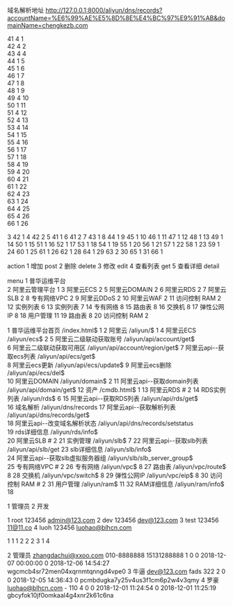 


域名解析地址
http://127.0.0.1:8000/aliyun/dns/records?accountName=%E6%99%AE%E5%8D%8E%E4%BC%97%E9%91%AB&domainName=chengkezb.com

41	4	1	
42	4	2	
43	4	4	
44	1	5	
45	1	6	
46	1	7	
47	1	8	
48	1	9	
49	4	10	
50	1	11	
51	4	12	
52	4	13	
53	4	14	
54	1	15	
55	4	16	
56	1	17	
57	1	18	
58	4	19	
59	4	20	
60	4	21	
61	1	22	
62	4	23	
63	1	24	
64	4	25	
65	4	26	
66	1	26	


3	42	1
4	42	2
5	41	1
6	41	2
7	43	1
8	44	1
9	45	1
10	46	1
11	47	1
12	48	1
13	49	1
14	50	1
15	51	1
16	52	1
17	53	1
18	54	1
19	55	1
20	56	1
21	57	1
22	58	1
23	59	1
24	60	1
25	61	1
26	62	1
28	64	1
29	63	2
30	65	1
31	66	1


action
1	增加	post
2	删除	delete
3	修改	edit
4	查看列表	get
5	查看详细	detail

menu
1	普华运维平台	
2	阿里云管理平台	1
3	阿里云ECS	2
5	阿里云DOMAIN	2
6	阿里云RDS	2
7	阿里云SLB	2
8	专有网络VPC	2
9	阿里云DDoS	2
10	阿里云WAF	2
11	访问控制 RAM	2
12	实例列表	6
13	实例列表	7
14	专有网络	8
15	路由表	8
16	交换机	8
17	弹性公网IP	8
18	用户管理	11
19	路由表	8
20	访问控制 RAM	2


1	普华运维平台首页	/index.html$	1
2	阿里云	/aliyun/$	1
4	阿里云ECS	/aliyun/ecs$	2
5	阿里云二级联动获取账号	/aliyun/api/account/get$	
6	阿里云二级联动获取可用区	/aliyun/api/account/region/get$	
7	阿里云api--获取ecs列表	/aliyun/api/ecs/get$	
8	阿里云ecs更新	/aliyun/api/ecs/update$	
9	阿里云ecs删除	/aliyun/api/ecs/del$	
10	阿里云DOMAIN	/aliyun/domain$	2
11	阿里云api--获取domain列表	/aliyun/api/domain/get$	
12	资产	/cmdb.html$	1
13	阿里云RDS	#	2
14	RDS实例列表	/aliyun/rds$	6
15	阿里云api--获取RDS列表	/aliyun/api/rds/get$	
16	域名解析	/aliyun/dns/records	
17	阿里云api--获取解析列表	/aliyun/api/dns/records/get$	
18	阿里云api--改变域名解析状态	/aliyun/api/dns/records/setstatus	
19	rds详细信息	/aliyun/rds/info$	
20	阿里云SLB	#	2
21	实例管理	/aliyun/slb$	7
22	阿里云api--获取slb列表	/aliyun/api/slb/get	
23	slb详细信息	/aliyun/slb/info$	
24	阿里云api--获取slb虚拟服务器组	/aliyun/slb/slb_server_group$	
25	专有网络VPC	#	2
26	专有网络	/aliyun/vpc$	8
27	路由表	/aliyun/vpc/route$	8
28	交换机	/aliyun/vpc/switch$	8
29	弹性公网IP	/aliyun/vpc/eip$	8
30	访问控制 RAM	#	2
31	用户管理	/aliyun/ram$	11
32	RAM详细信息	/aliyun/ram/info$	18

1	管理员
2	开发

1	root	123456	admin@123.com
2	dev	123456	dev@123.com
3	test	123456	11@11.co
4	luoh	123456	luohao@blhcn.com

1	1	1
2	2	2
3	1	4

2	管理员	zhangdachui@xxoo.com	010-8888888	15131288888	1	0	0	2018-12-07 00:00:00	0	2018-12-06 14:54:27	wgcmcb4sr72men04xqrnmtqnngd4vpe0
3	牛逼	dev@123.com	fads	322	2	0	0	2018-12-05 14:36:43	0		pcmbdugka7y25v4us3f1cm6p2w4v3qmy
4	罗豪	luohao@blhcn.com	-	110	4	0	0	2018-12-01 11:24:54	0	2018-12-01 11:25:19	gbcyfok10jf0omkaal4g4xnr2k61c6na

